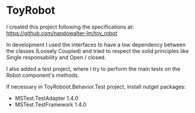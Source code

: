 # ToyRobot 
I created this project following the specifications at:
https://github.com/nandowalter-lm/toy_robot

In development I used the interfaces to have a low dependency between the classes (Loosely Coupled) and tried to respect the solid principles like Single responsability and Open / closed.

I also added a test project, where I try to perform the main tests on the Robot component's methods.

If necessary in ToyRoboot.Behavior.Test project,  install nutget packages:
 - MSTest.TestAdapter 1.4.0
 - MSTest.TestFramework 1.4.0
 
 
